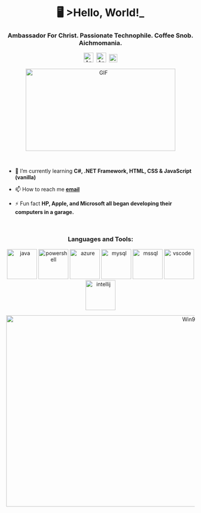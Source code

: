 <h1 align="center">🖥️ >Hello, World!_</h1>
<h3 align="center">Ambassador For Christ. Passionate Technophile. Coffee Snob. Aichmomania.</h3>
<p align="center">
  <a href="https://carbonite.co.za/index.php?members/andrew_smith.15597/"><img alt="Andrew_Smith | Carbonite" width="26px" src="https://i.imgur.com/VX3ERjw.png" /></a>&nbsp;
  <a href="https://linkedin.com/in/andrezsmit"><img alt="Andrew_Smith's LinkedIn" width="26px" src="https://i.imgur.com/EUZ0btH.png" /></a>&nbsp;
  <a href="https://open.spotify.com/playlist/76Hxoh9ceKX8rPsmZVITyU?si=ff0422e5ec284620"><img alt="Music of the Harry Potter films" width="22px" src="https://upload.wikimedia.org/wikipedia/commons/1/19/Spotify_logo_without_text.svg" /></a>
</p>

<p align="center"> <img alt="GIF" src="https://c.tenor.com/mGgWY8RkgYMAAAAC/hello-world.gif?raw=true" width="400" height="220"/>

&nbsp;&nbsp;

- 🌱 I’m currently learning **C#, .NET Framework, HTML, CSS & JavaScript (vanilla)**

- 📫 How to reach me **[email](mailto:andrez.smit@gmail.com)**

- ⚡ Fun fact **HP, Apple, and Microsoft all began developing their computers in a garage.**

&nbsp;&nbsp;

<h3 align="middle">Languages and Tools:</h3>
<p align="middle"> <img src="https://i.imgur.com/4dZYy5v.png" alt="java" width="80" height="80"/> </a> 
<img src="https://i.imgur.com/TokWX2v.png" alt="powershell" width="80" height="80"/> </a> 
<img src="https://i.imgur.com/LZu4AdR.png" alt="azure" width="80" height="80"/> </a> 
<img src="https://i.imgur.com/NL0HRop.png" alt="mysql" width="80" height="80"/> </a> 
<img src="https://i.imgur.com/NgtgbUq.png" alt="mssql" width="80" height="80"/> </a>  
<img src="https://i.imgur.com/qVIcSpH.png" alt="vscode" width="80" height="80"/> </a> 
<img src="https://i.imgur.com/mQIDCpH.png" alt="intellij" width="80" height="80"/> </a> </p>




<p align="center"> <img alt="Win95" src="https://www.bleepstatic.com/content/hl-images/2021/03/27/windows-95-header.jpg" width="968" height="512"/>
